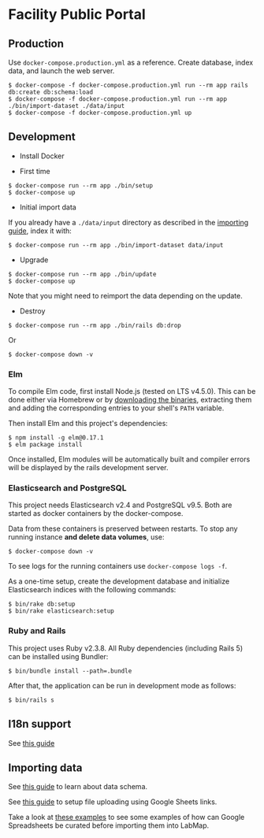 # Facility Public Portal

## Production

Use `docker-compose.production.yml` as a reference. Create database, index data, and launch the web server.

```
$ docker-compose -f docker-compose.production.yml run --rm app rails db:create db:schema:load
$ docker-compose -f docker-compose.production.yml run --rm app ./bin/import-dataset ./data/input
$ docker-compose -f docker-compose.production.yml up
```

## Development

* Install Docker

* First time

```
$ docker-compose run --rm app ./bin/setup
$ docker-compose up
```

* Initial import data

If you already have a `./data/input` directory as described in the [importing guide](docs/importing.md), index it with:

```
$ docker-compose run --rm app ./bin/import-dataset data/input
```

* Upgrade

```
$ docker-compose run --rm app ./bin/update
$ docker-compose up
```

Note that you might need to reimport the data depending on the update.

* Destroy

```
$ docker-compose run --rm app ./bin/rails db:drop
```

Or

```
$ docker-compose down -v
```

### Elm

To compile Elm code, first install Node.js (tested on LTS v4.5.0).
This can be done either via Homebrew or by [downloading the binaries](https://nodejs.org/en/download/), extracting them and adding the corresponding entries to your shell's `PATH` variable.

Then install Elm and this project's dependencies:

```
$ npm install -g elm@0.17.1
$ elm package install
```

Once installed, Elm modules will be automatically built and compiler errors will be displayed by the rails development server.

### Elasticsearch and PostgreSQL

This project needs Elasticsearch v2.4 and PostgreSQL v9.5.
Both are started as docker containers by the docker-compose.

Data from these containers is preserved between restarts. To stop any running instance **and delete data volumes**, use:

```
$ docker-compose down -v
```

To see logs for the running containers use `docker-compose logs -f`.

As a one-time setup, create the development database and initialize Elasticsearch indices with the following commands:

```
$ bin/rake db:setup
$ bin/rake elasticsearch:setup
```

### Ruby and Rails

This project uses Ruby v2.3.8. All Ruby dependencies (including Rails 5) can be installed using Bundler:

```
$ bin/bundle install --path=.bundle
```

After that, the application can be run in development mode as follows:

```
$ bin/rails s
```

## I18n support

See [this guide](docs/i18n.md)

## Importing data

See [this guide](docs/importing.md) to learn about data schema.

See [this guide](docs/google_sheets_upload_setup.md) to setup file uploading using Google Sheets links.

Take a look at [these examples](docs/google_apps_scripts.md) to see some examples of how can Google Spreadsheets be curated before importing them into LabMap.
